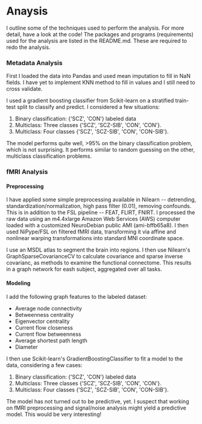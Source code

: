 # Anaysis

I outline some of the techniques used to perform the analysis.  For more detail,
have a look at the code!
The packages and programs (requirements) used for the analysis are listed in
the README.md. These are required to redo the analysis.

### Metadata Analysis

First I loaded the data into Pandas and used mean imputation to fill in NaN
fields. I have yet to implement KNN method to fill in values and I still need
to cross validate.

I used a gradient boosting classifier from Scikit-learn on a stratified
train-test split to classify and predict.  I considered a few situations:

1. Binary classification: {'SCZ', 'CON'} labeled data
2. Multiclass: Three classes {'SCZ', 'SCZ-SIB', 'CON', 'CON'}.
3. Multiclass: Four classes {'SCZ', 'SCZ-SIB', 'CON', 'CON-SIB'}.

The model performs quite well, >95% on the binary classification problem,
which is not surprising.  It performs similar to random guessing on the other,
multiclass classification problems.


### fMRI Analysis

#### Preprocessing

I have applied some simple preprocessing available in Nilearn -- detrending,
standardization/normalization, high pass filter (0.01), removing confounds.
This is in addition to the FSL pipeline -- FEAT, FLIRT, FNIRT.
I processed the raw data using an m4.4xlarge Amazon Web Services (AWS)
computer loaded with a customized NeuroDebian public AMI (ami-bffb65a8). I
then used NiPype/FSL on filtered fMRI data, transforming it via affine and
nonlinear warping transformations into standard MNI coordinate space.

I use an MSDL atlas to segment the brain into regions.
I then use Nilearn's GraphSparseCovarianceCV to calculate
covariance and sparse inverse covarianc, as methods to examine the functional
connectome.  This results in a graph network for eash subject, aggregated
over all tasks.

#### Modeling

I add the following graph features to the labeled dataset:

* Average node connectivity
* Betweenness centrality
* Eigenvector centrality
* Current flow closeness
* Current flow betweenness
* Average shortest path length
* Diameter

I then use Scikit-learn's GradientBoostingClassifier to fit a model to the
data, considering a few cases:

1. Binary classification: {'SCZ', 'CON'} labeled data
2. Multiclass: Three classes {'SCZ', 'SCZ-SIB', 'CON', 'CON'}.
3. Multiclass: Four classes {'SCZ', 'SCZ-SIB', 'CON', 'CON-SIB'}.

The model has not turned out to be predictive, yet.  I suspect that
working on fMRI preprocessing and signal/noise analysis might yield a
predictive model.  This would be very interesting!

